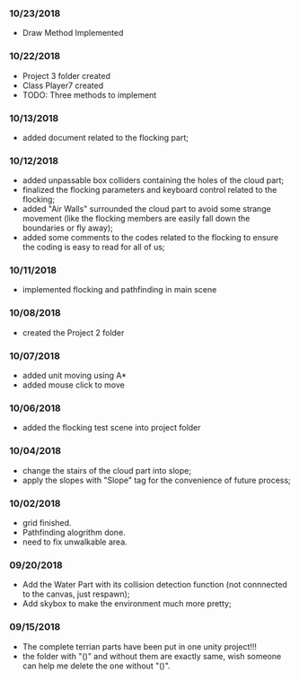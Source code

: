 ### 10/23/2018
- Draw Method Implemented

### 10/22/2018
- Project 3 folder created
- Class Player7 created 
- TODO: Three methods to implement

### 10/13/2018
- added document related to the flocking part;

### 10/12/2018
- added unpassable box colliders containing the holes of the cloud part;
- finalized the flocking parameters and keyboard control related to the flocking;
- added "Air Walls" surrounded the cloud part to avoid some strange movement (like the flocking members are easily fall down the boundaries or fly away);
- added some comments to the codes related to the flocking to ensure the coding is easy to read for all of us;

### 10/11/2018
- implemented flocking and pathfinding in main scene

### 10/08/2018
- created the Project 2 folder

### 10/07/2018
- added unit moving using A*
- added mouse click to move

### 10/06/2018
- added the flocking test scene into project folder

### 10/04/2018
- change the stairs of the cloud part into slope;
- apply the slopes with "Slope" tag for the convenience of future process;

### 10/02/2018
- grid finished.
- Pathfinding alogrithm done.
- need to fix unwalkable area.

### 09/20/2018
- Add the Water Part with its collision detection function (not connnected to the canvas, just respawn);
- Add skybox to make the environment much more pretty;

### 09/15/2018
- The complete terrian parts have been put in one unity project!!!
- the folder with "()" and without them are exactly same, wish someone can help me delete the one without "()".


